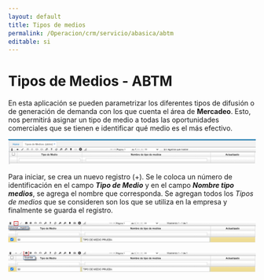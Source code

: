 ```yaml
---
layout: default
title: Tipos de medios
permalink: /Operacion/crm/servicio/abasica/abtm
editable: si
---
```


# Tipos de Medios - ABTM  

En esta aplicación se pueden parametrizar los diferentes tipos de difusión o de generación de demanda con los que cuenta el área de **Mercadeo**.  Esto, nos permitirá asignar un tipo de medio a todas las oportunidades comerciales que se tienen e identificar qué medio es el más efectivo.  

![](abtm.png)

Para iniciar, se crea un nuevo registro (+).  Se le coloca un número de identificación en el campo _**Tipo de Medio**_ y en el campo _**Nombre tipo medios**_, se agrega el nombre que corresponda.  Se agregan todos los _Tipos de medios_ que se consideren son los que se utiliza en la empresa y finalmente se guarda el registro.  

![](abtm1.png)  

![](abtm2.png)





